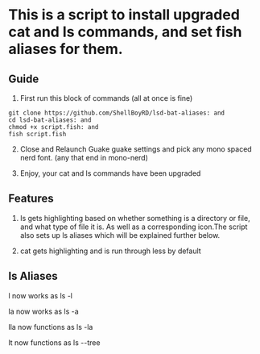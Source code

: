 # This is a script to install upgraded cat and ls commands, and set fish aliases for them.

## Guide
1. First run this block of commands (all at once is fine)
```fish
git clone https://github.com/ShellBoyRD/lsd-bat-aliases: and
cd lsd-bat-aliases: and
chmod +x script.fish: and
fish script.fish
```

2. Close and Relaunch Guake
guake settings and pick any mono spaced nerd font. (any that end in mono-nerd)

3. Enjoy, your cat and ls commands have been upgraded

## Features
1. ls gets highlighting based on whether something is a directory or file, and what type of file it is. As well as a corresponding icon.The script also sets up ls aliases which will be explained further below.

2. cat gets highlighting and is run through less by default

## ls Aliases

l now works as ls -l

la now works as ls -a

lla now functions as ls -la

lt now functions as ls --tree
